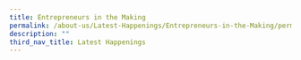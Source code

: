 ```yaml
---
title: Entrepreneurs in the Making
permalink: /about-us/Latest-Happenings/Entrepreneurs-in-the-Making/permalink
description: ""
third_nav_title: Latest Happenings
---
```

